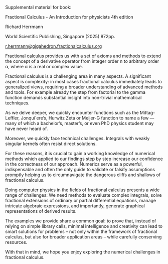 Supplemental material for book:

Fractional Calculus - An Introduction for physicists 4th edition

Richard Herrmann

World Scientific Publishing, Singapore (2025) 872pp.

r.herrmann@gigahedron.fractionalcalculus.org





Fractional calculus provides us with a set of axioms and methods to extend the concept of a derivative operator from integer order n to arbitrary order α, where α is a real or complex value.

Fractional calculus is a challenging area in many aspects.
A significant aspect is complexity: in most cases fractional
calculus immediately leads to generalized views, requiring a broader understanding of advanced methods and tools. For example already the step from factorial to the gamma function demands substantial insight into non-trivial mathematical techniques.

As we delve deeper, we quickly encounter functions such as the Mittag-Leffler, Jonqui\`ere’s,
Hurwitz Zeta or Meijer-G function to name a few — many of which a bachelor’s, master’s, or even PhD physics student may have never heard of.

Moreover, we quickly face technical challenges. Integrals with weakly singular kernels often resist direct solutions.

For these reasons, it is crucial to gain a working knowledge of numerical methods which applied to our findings step by step increase our confidence in the correctness of our approach.
Numerics serve as a powerful, indispensable and often the only guide to validate or falsify assumptions promptly helping us to circumnavigate
the dangerous cliffs and shallows of fractional calculus.

Doing computer physics in the fields of fractional calculus presents a wide range of challenges:
We need methods to evaluate complex integrals, solve
fractional extensions of ordinary or partial differential equations, manage intricate algebraic expressions, and importantly, generate graphical representations of derived results.

The examples we provide share a common goal: to prove that, instead of relying on simple library calls, minimal intelligence and creativity can lead to smart solutions for problems – not only within the framework of fractional calculus, but also for broader application areas – while carefully conserving resources.

With that in mind, we hope you enjoy exploring the numerical challenges in fractional calculus.

